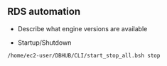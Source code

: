 ## RDS automation
- Describe what engine versions are available

- Startup/Shutdown 
```
/home/ec2-user/DBHUB/CLI/start_stop_all.bsh stop
```

